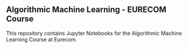 ## Algorithmic Machine Learning - EURECOM Course
This repository contains Jupyter Notebooks for the Algorithmic Machine Learning Course at Eurecom.
